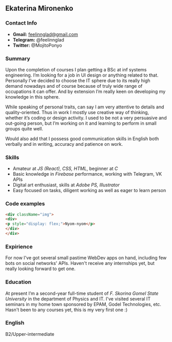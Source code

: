 ## Ekaterina Mironenko
### Contact Info
* **Gmail:** feelinnglad@gmail.com
* **Telegram:** @feelinnglad
* **Twitter:** @MojitoPonyo

### Summary
Upon the completion of courses I plan getting a BSc at inf systems engineering. I’m looking for a job in UI design or anything related to that. Personally I’ve decided to choose the IT sphere due to its really high demand nowadays and of course because of truly wide range of occupations it can offer. And by extension I’m really keen on developing my knowledge in this sphere.

While speaking of personal traits, can say I am very attentive to details and quality-oriented. Thus in work I mostly use creative way of thinking, whether it’s coding or design activity. I used to be not a very persuasive and out-going person, but I’m working on it and learning to perform in small groups quite well.

Would also add that I possess good communication skills in English both verbally and in writing, accuracy and patience on work.

### Skills
* Amateur at *JS (React), CSS, HTML*, beginner at *C*
* Basic knowledge in *Firebase* performance, working with Telegram, VK APIs
* Digital art enthusiast, skills at *Adobe PS, Illustrator*
* Easy focused on tasks, diligent working as well as eager to learn person

### Code examples
```html 
<div className="img">
<div>
<p style="display: flex;">Nyom-nyom</p>
</div>
</div>
```

### Expirience
For now I've got several small pastime WebDev apps on hand, including few bots on social networks' APIs. Haven't receive any internships yet, but really looking forward to get one.

### Education
At present I’m a second-year full-time student of *F. Skorina Gomel State University* in the department of Physics and IT. I've visited several IT seminars in my home town sponsored by EPAM, Godel Technologies, etc. Hasn't been to any courses yet, this is my very first one :)

### English
B2/Upper-intermediate
